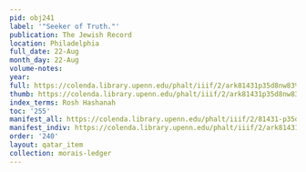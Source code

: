 ```yaml
---
pid: obj241
label: '"Seeker of Truth."'
publication: The Jewish Record
location: Philadelphia
full_date: 22-Aug
month_day: 22-Aug
volume-notes:
year:
full: https://colenda.library.upenn.edu/phalt/iiif/2/ark81431p35d8nw83%2FSHA256E-s7262314--59ea6e1dd674a23bf420aa8f71c7e292044408d4975bf55d0a28dd16cd375a65.jpeg/full/3500,/0/default.jpg
thumb: https://colenda.library.upenn.edu/phalt/iiif/2/ark81431p35d8nw83%2FSHA256E-s7262314--59ea6e1dd674a23bf420aa8f71c7e292044408d4975bf55d0a28dd16cd375a65.jpeg/full/!200,200/0/default.jpg
index_terms: Rosh Hashanah
toc: '255'
manifest_all: https://colenda.library.upenn.edu/phalt/iiif/2/81431-p35d8nw83/manifest
manifest_indiv: https://colenda.library.upenn.edu/phalt/iiif/2/ark81431p35d8nw83%2FSHA256E-s7262314--59ea6e1dd674a23bf420aa8f71c7e292044408d4975bf55d0a28dd16cd375a65.jpeg
order: '240'
layout: qatar_item
collection: morais-ledger
---
```

